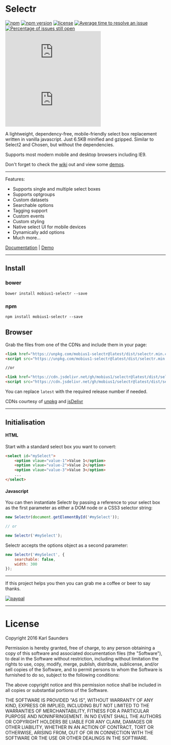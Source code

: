 # Selectr
[![npm](https://img.shields.io/npm/dt/mobius1-selectr.svg)](https://www.npmjs.com/package/mobius1-selectr)
[![npm version](https://badge.fury.io/js/mobius1-selectr.svg)](https://badge.fury.io/js/mobius1-selectr)
[![license](https://img.shields.io/github/license/mashape/apistatus.svg)](https://github.com/Mobius1/Selectr/blob/master/LICENSE)
[![Average time to resolve an issue](http://isitmaintained.com/badge/resolution/Mobius1/Selectr.svg)](http://isitmaintained.com/project/Mobius1/Selectr "Average time to resolve an issue")
[![Percentage of issues still open](http://isitmaintained.com/badge/open/Mobius1/Selectr.svg)](http://isitmaintained.com/project/Mobius1/Selectr "Percentage of issues still open")
![](http://img.badgesize.io/Mobius1/Selectr/master/dist/selectr.min.js) ![](http://img.badgesize.io/Mobius1/Selectr/master/dist/selectr.min.js?compression=gzip&label=gzipped)


A lightweight, dependency-free, mobile-friendly select box replacement written in vanilla javascript. Just 6.5KB minified and gzipped. Similar to Select2 and Chosen, but without the dependencies.

Supports most modern mobile and desktop browsers including IE9.

Don't forget to check the [wiki](https://github.com/Mobius1/Selectr/wiki) out and view some [demos](https://s.codepen.io/Mobius1/pen/QgdpLN).

---


Features:

* Supports single and multiple select boxes
* Supports optgroups
* Custom datasets
* Searchable options
* Tagging support
* Custom events
* Custom styling
* Native select UI for mobile devices
* Dynamically add options
* Much more...

[Documentation](https://github.com/Mobius1/Selectr/wiki) | [Demo](https://s.codepen.io/Mobius1/pen/QgdpLN)

---

## Install

### bower

```
bower install mobius1-selectr --save
```

### npm

```
npm install mobius1-selectr --save
```

## Browser

Grab the files from one of the CDNs and include them in your page:

```html
<link href="https://unpkg.com/mobius1-selectr@latest/dist/selectr.min.css" rel="stylesheet" type="text/css">
<script src="https://unpkg.com/mobius1-selectr@latest/dist/selectr.min.js" type="text/javascript"></script>

//or

<link href="https://cdn.jsdelivr.net/gh/mobius1/selectr@latest/dist/selectr.min.css" rel="stylesheet" type="text/css">
<script src="https://cdn.jsdelivr.net/gh/mobius1/selectr@latest/dist/selectr.min.js" type="text/javascript"></script>
```

You can replace `latest` with the required release number if needed.

CDNs courtesy of [unpkg](https://unpkg.com/#/) and [jsDelivr](http://www.jsdelivr.com/)

---

## Initialisation

#### HTML

Start with a standard select box you want to convert:

```html
<select id="mySelect">
	<option vlaue="value-1">Value 1</option>
	<option vlaue="value-2">Value 2</option>
	<option vlaue="value-3">Value 3</option>
	...
</select>
```

#### Javascript

You can then instantiate Selectr by passing a reference to your select box as the first parameter as either a DOM node or a CSS3 selector string:

```javascript
new Selectr(document.getElementById('#mySelect'));

// or

new Selectr('#mySelect');
```

Selectr accepts the options object as a second parameter:

```javascript
new Selectr('#mySelect', {
	searchable: false,
	width: 300
});
```

---

If this project helps you then you can grab me a coffee or beer to say thanks.

[![paypal](https://www.paypalobjects.com/en_US/i/btn/btn_donateCC_LG.gif)](https://www.paypal.com/cgi-bin/webscr?cmd=_s-xclick&hosted_button_id=9B9KD4X57X8V8)

---

# License

Copyright 2016 Karl Saunders

Permission is hereby granted, free of charge, to any person obtaining a copy of this software and associated documentation files (the "Software"), to deal in the Software without restriction, including without limitation the rights to use, copy, modify, merge, publish, distribute, sublicense, and/or sell copies of the Software, and to permit persons to whom the Software is furnished to do so, subject to the following conditions:

The above copyright notice and this permission notice shall be included in all copies or substantial portions of the Software.

THE SOFTWARE IS PROVIDED "AS IS", WITHOUT WARRANTY OF ANY KIND, EXPRESS OR IMPLIED, INCLUDING BUT NOT LIMITED TO THE WARRANTIES OF MERCHANTABILITY, FITNESS FOR A PARTICULAR PURPOSE AND NONINFRINGEMENT. IN NO EVENT SHALL THE AUTHORS OR COPYRIGHT HOLDERS BE LIABLE FOR ANY CLAIM, DAMAGES OR OTHER LIABILITY, WHETHER IN AN ACTION OF CONTRACT, TORT OR OTHERWISE, ARISING FROM, OUT OF OR IN CONNECTION WITH THE SOFTWARE OR THE USE OR OTHER DEALINGS IN THE SOFTWARE.
